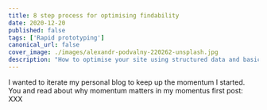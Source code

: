 ```yaml
---
title: 8 step process for optimising findability
date: 2020-12-20
published: false
tags: ['Rapid prototyping']
canonical_url: false
cover_image: ./images/alexandr-podvalny-220262-unsplash.jpg
description: "How to optimise your site using structured data and basic SEO techniques"
---
```


<div itemscope itemtype="http://schema.org/HowTo">
I wanted to iterate my personal blog to keep up the momentum I started.  You and read about why momentum matters in my momentus first post: XXX
</div>
